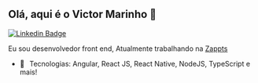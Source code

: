 ## Olá, aqui é o Victor Marinho 🤙

[![Linkedin Badge](https://img.shields.io/badge/-LinkedIn-blue?style=flat-square&logo=Linkedin&logoColor=white&link=https://www.linkedin.com/in/vinniciusgomes/)](https://www.linkedin.com/in/victorcmarinho/) 

Eu sou desenvolvedor front end, Atualmente trabalhando na <a href="https://zappts.com" target="_blank">Zappts</a> 

- 🚀⠀Tecnologias: Angular, React JS, React Native, NodeJS, TypeScript e mais!


